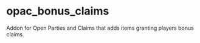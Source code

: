 # opac_bonus_claims
Addon for Open Parties and Claims that adds items granting players bonus claims.
